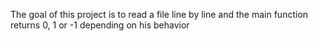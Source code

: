The goal of this project is to read a file line by line and the main function returns 0, 1 or -1 depending on his behavior

